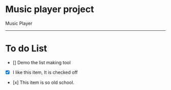 # Music player project
Music Player

---

# To do List

- [] Demo the list making tool
- [x] I like this item, It is checked off
- </del> [x] This item is so old school. </del>